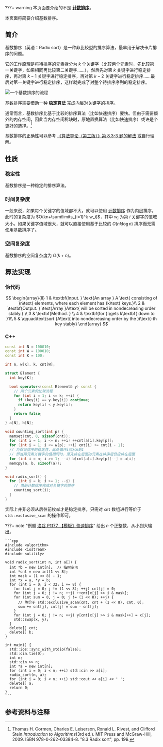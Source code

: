 ???+ warning
    本页面要介绍的不是 [**计数排序**](./counting-sort.md)。

本页面将简要介绍基数排序。

## 简介

基数排序（英语：Radix sort）是一种非比较型的排序算法，最早用于解决卡片排序的问题。

它的工作原理是将待排序的元素拆分为 $k$ 个关键字（比较两个元素时，先比较第一关键字，如果相同再比较第二关键字……），然后先对第 $k$ 关键字进行稳定排序，再对第 $k-1$ 关键字进行稳定排序，再对第 $k-2$ 关键字进行稳定排序……最后对第一关键字进行稳定排序，这样就完成了对整个待排序序列的稳定排序。

![一个基数排序的流程](images/radix-sort-1.png "一个基数排序的流程")

基数排序需要借助一种 **稳定算法** 完成内层对关键字的排序。

通常而言，基数排序比基于比较的排序算法（比如快速排序）要快。但由于需要额外的内存空间，因此当内存空间稀缺时，原地置换算法（比如快速排序）或许是个更好的选择。[^ref1]

基数排序的正确性可以参考 [《算法导论（第三版）》第 8.3-3 题的解法](https://walkccc.github.io/CLRS/Chap08/8.3/#83-3) 或自行理解。

## 性质

### 稳定性

基数排序是一种稳定的排序算法。

### 时间复杂度

一般来说，如果每个关键字的值域都不大，就可以使用 [计数排序](./counting-sort.md) 作为内层排序，此时的复杂度为 $O(kn+\sum\limits_{i=1}^k w_i)$，其中 $w_i$ 为第 $i$ 关键字的值域大小。如果关键字值域很大，就可以直接使用基于比较的 $O(nk\log n)$ 排序而无需使用基数排序了。

### 空间复杂度

基数排序的空间复杂度为 $O(k+n)$。

## 算法实现

### 伪代码

$$
\begin{array}{ll}
1 & \textbf{Input. } \text{An array } A \text{ consisting of }n\text{ elements, where each element has }k\text{ keys.}\\
2 & \textbf{Output. } \text{Array }A\text{ will be sorted in nondecreasing order stably.} \\
3 & \textbf{Method. }  \\
4 & \textbf{for }i\gets k\textbf{ down to }1\\
5 & \qquad\text{sort }A\text{ into nondecreasing order by the }i\text{-th key stably}
\end{array}
$$

### C++

```cpp
const int N = 100010;
const int W = 100010;
const int K = 100;

int n, w[K], k, cnt[W];

struct Element {
  int key[K];

  bool operator<(const Element& y) const {
    // 两个元素的比较流程
    for (int i = 1; i <= k; ++i) {
      if (key[i] == y.key[i]) continue;
      return key[i] < y.key[i];
    }
    return false;
  }
} a[N], b[N];

void counting_sort(int p) {
  memset(cnt, 0, sizeof(cnt));
  for (int i = 1; i <= n; ++i) ++cnt[a[i].key[p]];
  for (int i = 1; i <= w[p]; ++i) cnt[i] += cnt[i - 1];
  // 为保证排序的稳定性，此处循环i应从n到1
  // 即当两元素关键字的值相同时，原先排在后面的元素在排序后仍应排在后面
  for (int i = n; i >= 1; --i) b[cnt[a[i].key[p]]--] = a[i];
  memcpy(a, b, sizeof(a));
}

void radix_sort() {
  for (int i = k; i >= 1; --i) {
    // 借助计数排序完成对关键字的排序
    counting_sort(i);
  }
}
```

实际上并非必须从后往前枚举才是稳定排序，只需对 `cnt` 数组进行等价于 `std::exclusive_scan` 的操作即可。

???+ note "例题 [洛谷 P1177 【模板】快速排序](https://www.luogu.com.cn/problem/P1177)"
    给出 $n$ 个正整数，从小到大输出。
    
    ```cpp
    #include <algorithm>
    #include <iostream>
    #include <utility>
    
    void radix_sort(int n, int a[]) {
      int *b = new int[n];  // 临时空间
      int *cnt = new int[1 << 8];
      int mask = (1 << 8) - 1;
      int *x = a, *y = b;
      for (int i = 0; i < 32; i += 8) {
        for (int j = 0; j != (1 << 8); ++j) cnt[j] = 0;
        for (int j = 0; j != n; ++j) ++cnt[x[j] >> i & mask];
        for (int sum = 0, j = 0; j != (1 << 8); ++j) {
          // 等价于 std::exclusive_scan(cnt, cnt + (1 << 8), cnt, 0);
          sum += cnt[j], cnt[j] = sum - cnt[j];
        }
        for (int j = 0; j != n; ++j) y[cnt[x[j] >> i & mask]++] = x[j];
        std::swap(x, y);
      }
      delete[] cnt;
      delete[] b;
    }
    
    int main() {
      std::ios::sync_with_stdio(false);
      std::cin.tie(0);
      int n;
      std::cin >> n;
      int *a = new int[n];
      for (int i = 0; i < n; ++i) std::cin >> a[i];
      radix_sort(n, a);
      for (int i = 0; i < n; ++i) std::cout << a[i] << ' ';
      delete[] a;
      return 0;
    }
    ```

## 参考资料与注释

[^ref1]: Thomas H. Cormen, Charles E. Leiserson, Ronald L. Rivest, and Clifford Stein.*Introduction to Algorithms*(3rd ed.). MIT Press and McGraw-Hill, 2009. ISBN 978-0-262-03384-8. "8.3 Radix sort", pp. 199.
